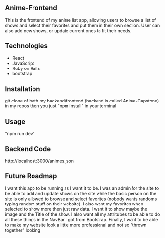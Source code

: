 ## Anime-Frontend
This is the frontend of my anime list app, allowing users to browse a list of shows and select their favorites and put them in their own section. User can also add new shows, or update current ones to fit their needs.

## Technologies
- React
- JavaScript
- Ruby on Rails
- bootstrap

## Installation 
git clone of both my backend/frontend (backend is called Anime-Capstone) in my repos
then you just "npm install" in your terminal

## Usage
"npm run dev"

## Backend Code
http://localhost:3000/animes.json

## Future Roadmap
I want this app to be running as I want it to be. I was an admin for the site to be able to add and update shows on the site while the basic person on the site is only allowed to browse and select favorites (nobody wants randoms typing random stuff on their website). I also want my favorites when selected to show more then just raw data. I want it to show maybe the image and the Title of the show. I also want all my attritubes to be able to do all these things in the NavBar I got from Bootstrap. Finally, I want to be able to make my website look a little more professional and not so "thrown together" looking
